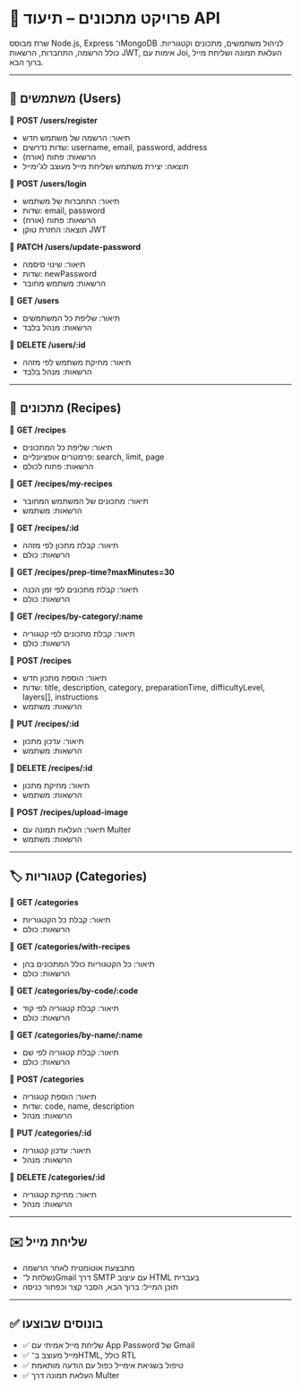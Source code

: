 
# 🍲 פרויקט מתכונים – תיעוד API

שרת מבוסס Node.js, Express ו־MongoDB לניהול משתמשים, מתכונים וקטגוריות.
כולל הרשמה, התחברות, הרשאות JWT, אימות עם Joi, העלאת תמונה ושליחת מייל ברוך הבא.

---

## 👤 משתמשים (Users)

🔹 **POST /users/register**  
- תיאור: הרשמה של משתמש חדש  
- שדות נדרשים: username, email, password, address  
- הרשאות: פתוח (אורח)  
- תוצאה: יצירת משתמש ושליחת מייל מעוצב לג’ימייל

🔹 **POST /users/login**  
- תיאור: התחברות של משתמש  
- שדות: email, password  
- הרשאות: פתוח (אורח)  
- תוצאה: החזרת טוקן JWT

🔹 **PATCH /users/update-password**  
- תיאור: שינוי סיסמה  
- שדות: newPassword  
- הרשאות: משתמש מחובר

🔹 **GET /users**  
- תיאור: שליפת כל המשתמשים  
- הרשאות: מנהל בלבד

🔹 **DELETE /users/:id**  
- תיאור: מחיקת משתמש לפי מזהה  
- הרשאות: מנהל בלבד

---

## 📒 מתכונים (Recipes)

🔹 **GET /recipes**  
- תיאור: שליפת כל המתכונים  
- פרמטרים אופציונליים: search, limit, page  
- הרשאות: פתוח לכולם

🔹 **GET /recipes/my-recipes**  
- תיאור: מתכונים של המשתמש המחובר  
- הרשאות: משתמש

🔹 **GET /recipes/:id**  
- תיאור: קבלת מתכון לפי מזהה  
- הרשאות: כולם

🔹 **GET /recipes/prep-time?maxMinutes=30**  
- תיאור: קבלת מתכונים לפי זמן הכנה  
- הרשאות: כולם

🔹 **GET /recipes/by-category/:name**  
- תיאור: קבלת מתכונים לפי קטגוריה  
- הרשאות: כולם

🔹 **POST /recipes**  
- תיאור: הוספת מתכון חדש  
- שדות: title, description, category, preparationTime, difficultyLevel, layers[], instructions  
- הרשאות: משתמש

🔹 **PUT /recipes/:id**  
- תיאור: עדכון מתכון  
- הרשאות: משתמש

🔹 **DELETE /recipes/:id**  
- תיאור: מחיקת מתכון  
- הרשאות: משתמש

🔹 **POST /recipes/upload-image**  
- תיאור: העלאת תמונה עם Multer  
- הרשאות: משתמש

---

## 🏷️ קטגוריות (Categories)

🔹 **GET /categories**  
- תיאור: קבלת כל הקטגוריות  
- הרשאות: כולם

🔹 **GET /categories/with-recipes**  
- תיאור: כל הקטגוריות כולל המתכונים בהן  
- הרשאות: כולם

🔹 **GET /categories/by-code/:code**  
- תיאור: קבלת קטגוריה לפי קוד  
- הרשאות: כולם

🔹 **GET /categories/by-name/:name**  
- תיאור: קבלת קטגוריה לפי שם  
- הרשאות: כולם

🔹 **POST /categories**  
- תיאור: הוספת קטגוריה  
- שדות: code, name, description  
- הרשאות: מנהל

🔹 **PUT /categories/:id**  
- תיאור: עדכון קטגוריה  
- הרשאות: מנהל

🔹 **DELETE /categories/:id**  
- תיאור: מחיקת קטגוריה  
- הרשאות: מנהל

---

## ✉️ שליחת מייל

- מתבצעת אוטומטית לאחר הרשמה
- נשלחת ל־Gmail דרך SMTP עם עיצוב HTML בעברית
- תוכן המייל: ברוך הבא, הסבר קצר וכפתור כניסה

---

## ✅ בונוסים שבוצעו

- ✅ שליחת מייל אמיתי עם App Password של Gmail
- ✅ מייל מעוצב ב־HTML, כולל RTL
- ✅ טיפול בשגיאת אימייל כפול עם הודעה מותאמת
- ✅ העלאת תמונה דרך Multer
